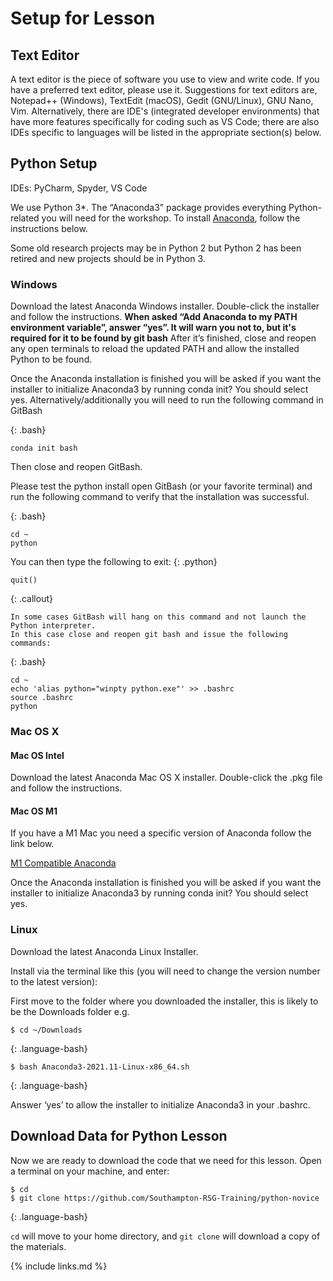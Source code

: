 # Setup for Lesson
## Text Editor ##

A text editor is the piece of software you use to view and write code. If you
have a preferred text editor, please use it. Suggestions for text editors are,
Notepad++ (Windows), TextEdit (macOS), Gedit (GNU/Linux), GNU Nano, Vim.
Alternatively, there are IDE's (integrated developer environments) that have
more features specifically for coding such as VS Code; there are also IDEs
specific to languages will be listed in the appropriate section(s) below.
## Python Setup ##

IDEs: PyCharm, Spyder, VS Code

We use Python 3*. The “Anaconda3” package provides everything Python-related you will need for the workshop. 
To install [Anaconda](https://www.anaconda.com/products/individual), follow the instructions below.

Some old research projects may be in Python 2 but Python 2 has been retired and new projects should be in Python 3.

### Windows
Download the latest Anaconda Windows installer. Double-click the installer and follow the instructions. **When asked “Add Anaconda to my PATH environment variable”, answer “yes”. It will warn you not to, but it's required for it to be found by git bash** After it’s finished, close and reopen any open terminals to reload the updated PATH and allow the installed Python to be found.

Once the Anaconda installation is finished you will be asked if you want the installer to initialize Anaconda3 by
running conda init? You should select yes. Alternatively/additionally you will need to run the following command in 
GitBash

{: .bash}
~~~
conda init bash
~~~

Then close and reopen GitBash.

Please test the python install open GitBash (or your favorite terminal) and run the following command to verify that the installation was successful.

{: .bash}
~~~
cd ~
python
~~~

You can then type the following to exit:
{: .python}
~~~
quit()
~~~

{: .callout}
~~~
In some cases GitBash will hang on this command and not launch the Python interpreter. 
In this case close and reopen git bash and issue the following commands:
~~~

{: .bash}
~~~
cd ~
echo 'alias python="winpty python.exe"' >> .bashrc
source .bashrc
python
~~~


### Mac OS X

#### Mac OS Intel
Download the latest Anaconda Mac OS X installer. Double-click the .pkg file and follow the instructions.

#### Mac OS M1
If you have a M1 Mac you need a specific version of Anaconda follow the link below. 

[M1 Compatible Anaconda](https://repo.anaconda.com/archive/Anaconda3-2022.05-MacOSX-arm64.pkg)

Once the Anaconda installation is finished you will be asked if you want the installer to initialize Anaconda3 by
running conda init? You should select yes.

### Linux
Download the latest Anaconda Linux Installer.

Install via the terminal like this (you will need to change the version number to the latest version):

First move to the folder where you downloaded the installer, this is likely to be the Downloads folder e.g.

~~~
$ cd ~/Downloads
~~~
{: .language-bash}

~~~
$ bash Anaconda3-2021.11-Linux-x86_64.sh
~~~
{: .language-bash}

Answer ‘yes’ to allow the installer to initialize Anaconda3 in your .bashrc.
## Download Data for Python Lesson ##

Now we are ready to download the code that we need for this lesson. Open a terminal on your machine, and enter:
~~~
$ cd
$ git clone https://github.com/Southampton-RSG-Training/python-novice
~~~
{: .language-bash}

`cd` will move to your home directory, and `git clone` will download a copy of the materials.

{% include links.md %}